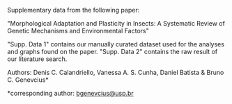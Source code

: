 Supplementary data from the following paper:

"Morphological Adaptation and Plasticity in Insects: A Systematic Review of Genetic Mechanisms and Environmental Factors"

"Supp. Data 1" contains our manually curated dataset used for the analyses and graphs found on the paper.
"Supp. Data 2" contains the raw result of our literature search.

Authors: Denis C. Calandriello, Vanessa A. S. Cunha, Daniel Batista & Bruno C. Genevcius*

*corresponding author: bgenevcius@usp.br
